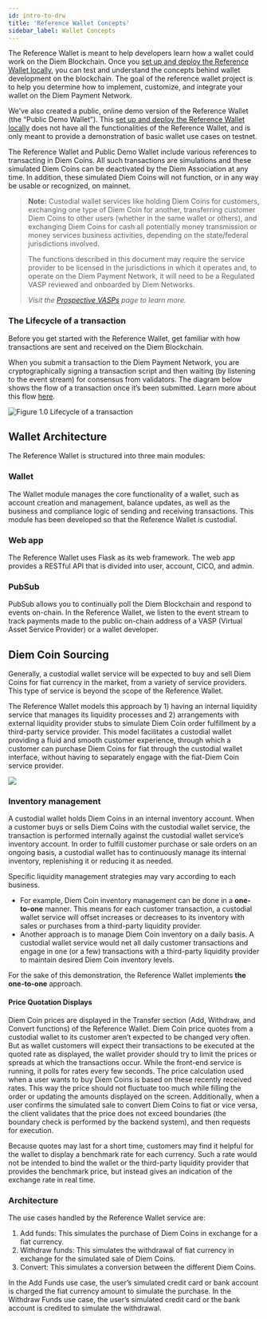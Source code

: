 ```yaml
---
id: intro-to-drw
title: 'Reference Wallet Concepts'
sidebar_label: Wallet Concepts
---
```


The Reference Wallet is meant to help developers learn how a wallet could work on the Diem Blockchain. Once you [set up and deploy the Reference Wallet locally](wallet-app/develop-reference-wallet.md), you can test and understand the concepts behind wallet development on the blockchain. The goal of the reference wallet project is to help you determine how to implement, customize, and integrate your wallet on the Diem Payment Network.

We’ve also created a public, online demo version of the Reference Wallet (the “Public Demo Wallet”). This [set up and deploy the Reference Wallet locally](wallet-app/develop-reference-wallet.md) does not have all the functionalities of the Reference Wallet, and is only meant to provide a demonstration of basic wallet use cases on testnet.

The Reference Wallet and Public Demo Wallet include various references to transacting in Diem Coins.  All such transactions are simulations and these simulated Diem Coins can be deactivated by the Diem Association at any time.  In addition, these simulated Diem Coins will not function, or in any way be usable or recognized, on mainnet.


> **Note:** Custodial wallet services like holding Diem Coins for customers, exchanging one type of Diem Coin for another, transferring customer Diem Coins to other users (whether in the same wallet or others), and exchanging Diem Coins for cash all potentially money transmission or money services business activities, depending on the state/federal jurisdictions involved.
>
> The functions described in this document may require the service provider to be licensed in the jurisdictions in which it operates and, to operate on the Diem Payment Network, it will need to be a Regulated VASP reviewed and onboarded by Diem Networks.
>
> *Visit the [Prospective VASPs](reference/prospective-vasps.md) page to learn more.*


### The Lifecycle of a transaction

Before you get started with the Reference Wallet, get familiar with how transactions are sent and received on the Diem Blockchain.

When you submit a transaction to the Diem Payment Network, you are cryptographically signing a transaction script and then waiting (by listening to the event stream) for consensus from validators. The diagram below shows the flow of a transaction once it’s been submitted. Learn more about this flow [here](core/life-of-a-transaction.md).


![Figure 1.0 Lifecycle of a transaction](/img/docs/validator.svg)

## Wallet Architecture


The Reference Wallet is structured into three main modules:



### Wallet

The Wallet module manages the core functionality of a wallet, such as account creation and management, balance updates, as well as the business and compliance logic of sending and receiving transactions. This module has been developed so that the Reference Wallet is custodial.



### Web app

The Reference Wallet uses Flask as its web framework. The web app provides a RESTful API that is divided into user, account, CICO, and admin.



### PubSub

PubSub allows you to continually poll the Diem Blockchain and respond to events on-chain. In the Reference Wallet, we listen to the event stream to track payments made to the public on-chain address of a VASP (Virtual Asset Service Provider) or a wallet developer.


## Diem Coin Sourcing

Generally, a custodial wallet service will be expected to buy and sell Diem Coins for fiat currency in the market, from a variety of service providers. This type of service is beyond the scope of the Reference Wallet.

The Reference Wallet models this approach by 1) having an internal liquidity service that manages its liquidity processes and 2) arrangements with external liquidity provider stubs to simulate Diem Coin order fulfillment by a third-party service provider. This model facilitates a custodial wallet providing a fluid and smooth customer experience, through which a customer can purchase Diem Coins for fiat through the custodial wallet interface, without having to separately engage with the fiat-Diem Coin service provider.

![](/img/docs/diem-c-sourcing.svg)



### Inventory management

A custodial wallet holds Diem Coins in an internal inventory account. When a customer buys or sells Diem Coins with the custodial wallet service, the transaction is performed internally against the custodial wallet service’s inventory account. In order to fulfill customer purchase or sale orders on an ongoing basis, a custodial wallet has to continuously manage its internal inventory, replenishing it or reducing it as needed.

Specific liquidity management strategies may vary according to each business.

* For example, Diem Coin inventory management can be done in a **one-to-one** manner. This means for each customer transaction, a custodial wallet service will offset increases or decreases to its inventory with sales or purchases from a third-party liquidity provider.
* Another approach is to manage Diem Coin inventory on a daily basis.  A custodial wallet service would net all daily customer transactions and engage in one (or a few) transactions with a third-party liquidity provider to maintain desired Diem Coin inventory levels.


For the sake of this demonstration, the Reference Wallet implements **the one-to-one** approach.



#### Price Quotation Displays

Diem Coin prices are displayed in the Transfer section (Add, Withdraw, and Convert functions) of the Reference Wallet. Diem Coin price quotes from a custodial wallet to its customer aren’t expected to be changed very often. But as wallet customers will expect their transactions to be executed at the quoted rate as displayed, the wallet provider should try to limit the prices or spreads at which the transactions occur. While the front-end service is running, it polls for rates every few seconds. The price calculation used when a user wants to buy Diem Coins is based on these recently received rates. This way the price should not fluctuate too much while filling the order or updating the amounts displayed on the screen. Additionally, when a user confirms the simulated sale to convert Diem Coins to fiat or vice versa, the client validates that the price does not exceed boundaries (the boundary check is performed by the backend system), and then requests for execution.

Because quotes may last for a short time, customers may find it helpful for the wallet to display a benchmark rate for each currency. Such a rate would not be intended to bind the wallet or the third-party liquidity provider that provides the benchmark price, but instead gives an indication of the exchange rate in real time.



### Architecture

The use cases handled by the Reference Wallet service are:

1. Add funds: This simulates the purchase of Diem Coins in exchange for a fiat currency.
2. Withdraw funds: This simulates the withdrawal of fiat currency in exchange for the simulated sale of Diem Coins.
3. Convert: This simulates a conversion between the different Diem Coins.

In the Add Funds use case, the user’s simulated credit card or bank account is charged the fiat currency amount to simulate the purchase. In the Withdraw Funds use case, the user’s simulated credit card or the bank account is credited to simulate the withdrawal.

